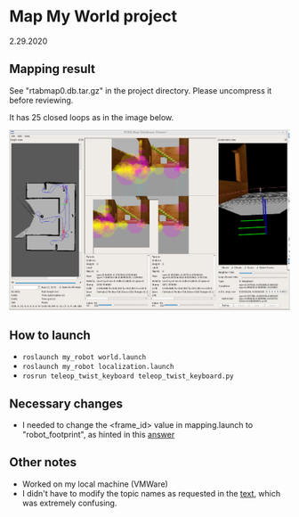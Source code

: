 # Map My World project

2.29.2020

## Mapping result
See "rtabmap0.db.tar.gz" in the project directory.
Please uncompress it before reviewing.

It has 25 closed loops as in the image below.

<img src="db.png" alt="Your image title" width="600"/>

## How to launch
- ```roslaunch my_robot world.launch```
- ```roslaunch my_robot localization.launch```
- ```rosrun teleop_twist_keyboard teleop_twist_keyboard.py```

## Necessary changes
- I needed to change the <frame_id> value in mapping.launch to "robot_footprint", as hinted in this [answer](https://knowledge.udacity.com/questions/36912)

## Other notes
- Worked on my local machine (VMWare)
- I didn't have to modify the topic names as requested in the [text](https://classroom.udacity.com/nanodegrees/nd209/parts/3882e4dc-c5d8-4f7e-9889-82c8e97fef6a/modules/d0a7a100-33ba-4778-a648-c3d7eb502c1b/lessons/c6b200bf-a0a5-456c-a988-d2d4cda5e003/concepts/af33921b-6ca3-46ac-8184-b9103ad973f9), which was extremely confusing. 
